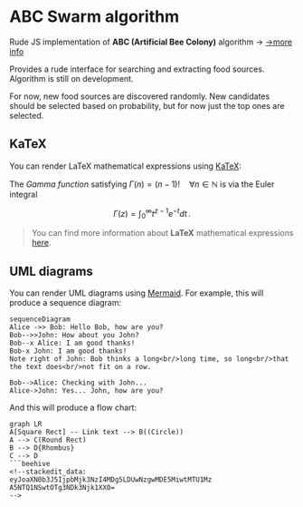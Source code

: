 # ABC Swarm algorithm

Rude JS implementation of **ABC (Artificial Bee Colony)** algorithm -> [ ->more info](https://en.wikipedia.org/wiki/Artificial_bee_colony_algorithm)

Provides a rude interface for searching and extracting food sources.
Algorithm is still on development.

For now, new food sources are discovered randomly.
New candidates should be selected based on probability, but for now just the top ones are selected.



## KaTeX

You can render LaTeX mathematical expressions using [KaTeX](https://khan.github.io/KaTeX/):

The *Gamma function* satisfying $\Gamma(n) = (n-1)!\quad\forall n\in\mathbb N$ is via the Euler integral

$$
\Gamma(z) = \int_0^\infty t^{z-1}e^{-t}dt\,.
$$

> You can find more information about **LaTeX** mathematical expressions [here](http://meta.math.stackexchange.com/questions/5020/mathjax-basic-tutorial-and-quick-reference).


## UML diagrams

You can render UML diagrams using [Mermaid](https://mermaidjs.github.io/). For example, this will produce a sequence diagram:

```mermaid
sequenceDiagram
Alice ->> Bob: Hello Bob, how are you?
Bob-->>John: How about you John?
Bob--x Alice: I am good thanks!
Bob-x John: I am good thanks!
Note right of John: Bob thinks a long<br/>long time, so long<br/>that the text does<br/>not fit on a row.

Bob-->Alice: Checking with John...
Alice->John: Yes... John, how are you?
```

And this will produce a flow chart:

```mermaid
graph LR
A[Square Rect] -- Link text --> B((Circle))
A --> C(Round Rect)
B --> D{Rhombus}
C --> D
```beehive
<!--stackedit_data:
eyJoaXN0b3J5IjpbMjk3NzI4MDg5LDUwNzgwMDE5MiwtMTU1Mz
A5NTQ1NSwtOTg3NDk3Njk1XX0=
-->